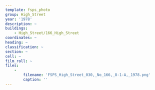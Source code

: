 ```yaml
---
template: fsps_photo
group: High_Street
year: '1978'
description: ~
buildings:
    - High_Street/166_High_Street
coordinates: ~
heading: ~
classification: ~
section: ~
cell: ~
film_roll: ~
files:
    -
        filename: 'FSPS_High_Street_030,_No_166,_8-1-A,_1978.png'
        caption: ''
---
```

